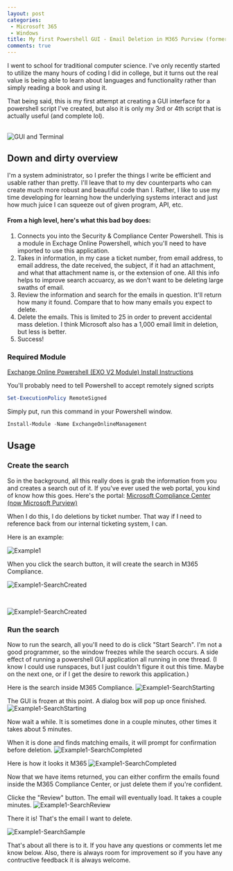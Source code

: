 ```yaml
---
layout: post
categories:
 - Microsoft 365
 - Windows
title: My first Powershell GUI - Email Deletion in M365 Purview (formerly compliance)
comments: true
---
```


<div class="message">
 I went to school for traditional computer science. I've only recently started to utilize the many hours of coding I did in college, but it turns out the real value is being able to learn about languages and functionality rather than simply reading a book and using it.

 That being said, this is my first attempt at creating a GUI interface for a powershell script I've created, but also it is only my 3rd or 4th script that is actually useful (and complete lol). 
<br />
<br />

![GUI and Terminal](\assets\2022-4-27\GUI-Screenshot-w-terminal.png)

## Down and dirty overview
I'm a system administrator, so I prefer the things I write be efficient and usable rather than pretty. I'll leave that to my dev counterparts who can create much more robust and beautiful code than I. Rather, I like to use my time developing for learning how the underlying systems interact and just how much juice I can squeeze out of given program, API, etc.

#### From a high level, here's what this bad boy does:
1. Connects you into the Security & Compliance Center Powershell. This is a module in Exchage Online Powershell, which you'll need to have imported to use this application.
2. Takes in information, in my case a ticket number, from email address, to email address, the date received, the subject, if it had an attachment, and what that attachment name is, or the extension of one. All this info helps to improve search accuarcy, as we don't want to be deleting large swaths of email.
3. Review the information and search for the emails in question. It'll return how many it found. Compare that to how many emails you expect to delete.
4. Delete the emails. This is limited to 25 in order to prevent accidental mass deletion. I think Microsoft also has a 1,000 email limit in deletion, but less is better.
5. Success!

### Required Module

<a href="https://docs.microsoft.com/en-us/powershell/exchange/exchange-online-powershell-v2?view=exchange-ps#install-the-exo-v2-module
">Exchange Online Powershell (EXO V2 Module) Install Instructions</a>

You'll probably need to tell Powershell to accept remotely signed scripts
```powershell
Set-ExecutionPolicy RemoteSigned
```

Simply put, run this command in your Powershell window.
```powershell
Install-Module -Name ExchangeOnlineManagement
```

## Usage

### Create the search
So in the background, all this really does is grab the information from you and creates a search out of it. If you've ever used the web portal, you kind of know how this goes. Here's the portal: <a href="https://compliance.microsoft.com/homepage">Microsoft Compliance Center (now Microsoft Purview)</a>

When I do this, I do deletions by ticket number. That way if I need to reference back from our internal ticketing system, I can.

Here is an example:

![Example1](assets\2022-4-27\Example-Email-Redacted.png)

When you click the search button, it will create the search in M365 Compliance.

![Example1-SearchCreated](assets\2022-4-27\Search-Created.png)

<br />

![Example1-SearchCreated](\assets\2022-4-27\Content-Search-View.png)

### Run the search
Now to run the search, all you'll need to do is click "Start Search".
I'm not a good programmer, so the window freezes while the search occurs. A side effect of running a powershell GUI application all running in one thread. 
(I know I could use runspaces, but I just couldn't figure it out this time. Maybe on the next one, or if I get the desire to rework this application.)

Here is the search inside M365 Compliance.
![Example1-SearchStarting](assets\2022-4-27\Content-Search-Starting.png)


The GUI is frozen at this point. A dialog box will pop up once finished.
![Example1-SearchStarting](assets\2022-4-27\GUI-Search-Frozen.png)

Now wait a while. It is sometimes done in a couple minutes, other times it takes about 5 minutes.

When it is done and finds matching emails, it will prompt for confirmation before deletion.
![Example1-SearchCompleted](assets\2022-4-27\Attention-Dialog-Deletion.png)

Here is how it looks it M365
![Example1-SearchCompleted](assets\2022-4-27\Content-Search-Completed.png)

Now that we have items returned, you can either confirm the emails found inside the M365 Compliance Center, or just delete them if you're confident.

Clicke the "Review" button. The email will eventually load. It takes a couple minutes.
![Example1-SearchReview](assets\2022-4-27\Content-Search-Review.png)

There it is! That's the email I want to delete.

![Example1-SearchSample](assets\2022-4-27\Content-Search-Samples.png)

That's about all there is to it. If you have any questions or comments let me know below. Also, there is always room for improvement so if you have any contructive feedback it is always welcome.